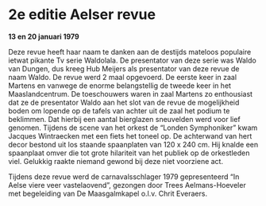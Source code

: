 # 2e editie Aelser revue
**13 en 20 januari 1979**

Deze revue heeft haar naam te danken aan de destijds mateloos populaire ietwat pikante Tv serie  Waldolala. De presentator van deze serie was Waldo van Dungen, dus kreeg Hub Meijers als presentator van deze revue de naam Waldo. De revue werd 2 maal opgevoerd. De eerste keer in zaal Martens en vanwege de enorme belangstellig de tweede keer in het Maaslandcentrum. 
De toeschouwers waren in zaal Martens zo enthousiast dat ze de presentator Waldo aan het slot van de revue de mogelijkheid boden om lopende op de tafels van achter uit de zaal het podium te beklimmen. Dat hierbij een aantal bierglazen sneuvelden werd voor lief genomen.
Tijdens de scene van het orkest de “Londen Symphoniker” kwam Jacques Wintraecken met een fiets het toneel op.
De achterwand van hert decor bestond uit los staande spaanplaten van 120 x 240 cm. Hij knalde een spaanplaat omver die tot grote hilariteit van het publiek op de orkestleden viel. Gelukkig raakte niemand gewond bij deze niet voorziene  act.

Tijdens deze revue werd de carnavalsschlager 1979 gepresenteerd “In Aelse viere veer vastelaovend”, gezongen door Trees Aelmans-Hoeveler met begeleiding van De Maasgalmkapel o.l.v. Chrit Everaers.
